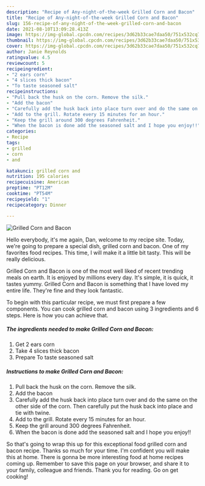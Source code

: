 ```yaml
---
description: "Recipe of Any-night-of-the-week Grilled Corn and Bacon"
title: "Recipe of Any-night-of-the-week Grilled Corn and Bacon"
slug: 156-recipe-of-any-night-of-the-week-grilled-corn-and-bacon
date: 2021-08-10T13:09:28.413Z
image: https://img-global.cpcdn.com/recipes/3d62b33cae7daa50/751x532cq70/grilled-corn-and-bacon-recipe-main-photo.jpg
thumbnail: https://img-global.cpcdn.com/recipes/3d62b33cae7daa50/751x532cq70/grilled-corn-and-bacon-recipe-main-photo.jpg
cover: https://img-global.cpcdn.com/recipes/3d62b33cae7daa50/751x532cq70/grilled-corn-and-bacon-recipe-main-photo.jpg
author: Janie Reynolds
ratingvalue: 4.5
reviewcount: 5
recipeingredient:
- "2 ears corn"
- "4 slices thick bacon"
- "To taste seasoned salt"
recipeinstructions:
- "Pull back the husk on the corn. Remove the silk."
- "Add the bacon"
- "Carefully add the husk back into place turn over and do the same on the other side of the corn. Then carefully put the husk back into place and tie with twine."
- "Add to the grill. Rotate every 15 minutes for an hour."
- "Keep the grill around 300 degrees Fahrenheit."
- "When the bacon is done add the seasoned salt and I hope you enjoy!!"
categories:
- Recipe
tags:
- grilled
- corn
- and

katakunci: grilled corn and 
nutrition: 195 calories
recipecuisine: American
preptime: "PT12M"
cooktime: "PT54M"
recipeyield: "1"
recipecategory: Dinner

---
```



![Grilled Corn and Bacon](https://img-global.cpcdn.com/recipes/3d62b33cae7daa50/751x532cq70/grilled-corn-and-bacon-recipe-main-photo.jpg)

Hello everybody, it's me again, Dan, welcome to my recipe site. Today, we're going to prepare a special dish, grilled corn and bacon. One of my favorites food recipes. This time, I will make it a little bit tasty. This will be really delicious.

Grilled Corn and Bacon is one of the most well liked of recent trending meals on earth. It is enjoyed by millions every day. It's simple, it is quick, it tastes yummy. Grilled Corn and Bacon is something that I have loved my entire life. They're fine and they look fantastic.




To begin with this particular recipe, we must first prepare a few components. You can cook grilled corn and bacon using 3 ingredients and 6 steps. Here is how you can achieve that.

<!--inarticleads1-->

##### The ingredients needed to make Grilled Corn and Bacon:

1. Get 2 ears corn
1. Take 4 slices thick bacon
1. Prepare To taste seasoned salt




<!--inarticleads2-->

##### Instructions to make Grilled Corn and Bacon:

1. Pull back the husk on the corn. Remove the silk.
1. Add the bacon
1. Carefully add the husk back into place turn over and do the same on the other side of the corn. Then carefully put the husk back into place and tie with twine.
1. Add to the grill. Rotate every 15 minutes for an hour.
1. Keep the grill around 300 degrees Fahrenheit.
1. When the bacon is done add the seasoned salt and I hope you enjoy!!




So that's going to wrap this up for this exceptional food grilled corn and bacon recipe. Thanks so much for your time. I'm confident you will make this at home. There is gonna be more interesting food at home recipes coming up. Remember to save this page on your browser, and share it to your family, colleague and friends. Thank you for reading. Go on get cooking!
